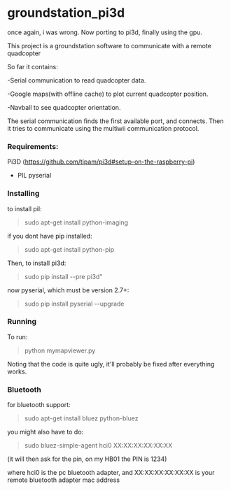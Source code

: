 groundstation_pi3d
==================

once again, i was wrong.
Now porting to pi3d, finally using the gpu.


This project is a groundstation software to communicate with a remote quadcopter

So far it contains:

-Serial communication to read quadcopter data.

-Google maps(with offline cache) to plot current quadcopter position.

-Navball to see quadcopter orientation.

The serial communication finds the first available port, and connects. Then it tries to communicate using the multiwii communication protocol.


### Requirements: ###
Pi3D (https://github.com/tipam/pi3d#setup-on-the-raspberry-pi)
  -  PIL
pyserial


### Installing ###
to install pil:
>sudo apt-get install python-imaging

if you dont have pip installed:
>sudo apt-get install python-pip

Then, to install pi3d:

>sudo pip install --pre pi3d"

now pyserial, which must be version 2.7+: 
>sudo pip install pyserial --upgrade

### Running ###
To run:

>python mymapviewer.py

Noting that the code is quite ugly, it'll probably be fixed after everything works.

### Bluetooth ###

for bluetooth support:

>sudo apt-get install bluez python-bluez

you might also have to do:

> sudo bluez-simple-agent hci0 XX:XX:XX:XX:XX:XX

(it will then ask for the pin, on my HB01 the PIN is 1234)

where hci0 is the pc bluetooth adapter, and XX:XX:XX:XX:XX:XX is your remote bluetooth adapter mac address
